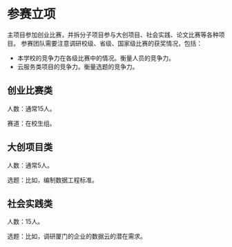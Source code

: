 # 参赛立项
主项目参加创业比赛，并拆分子项目参与大创项目、社会实践、论文比赛等各种项目。
参赛团队需要注意调研校级、省级、国家级比赛的获奖情况，包括：

* 本学校的竞争力在各级比赛中的情况。衡量人员的竞争力。
* 云服务类项目的竞争力。衡量选题的竞争力。

## 创业比赛类
人数：通常15人。

赛道：在校生组。

## 大创项目类
人数：通常5人。

选题：比如，编制数据工程标准。

## 社会实践类
人数：15人。

选题：比如，调研厦门的企业的数据云的潜在需求。

